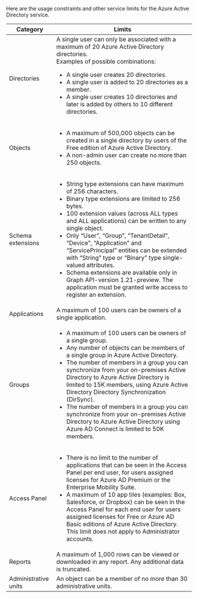 Here are the usage constraints and other service limits for the Azure Active Directory service.


|       Category       |                                                                                                                                                                                                                                                                                           Limits                                                                                                                                                                                                                                                                                            |
|----------------------|---------------------------------------------------------------------------------------------------------------------------------------------------------------------------------------------------------------------------------------------------------------------------------------------------------------------------------------------------------------------------------------------------------------------------------------------------------------------------------------------------------------------------------------------------------------------------------------------|
|     Directories      |                                                                                                             A single user can only be associated with a maximum of 20 Azure Active Directory directories.<br />Examples of possible combinations: <ul> <li>A single user creates 20 directories.</li><li>A single user is added to 20 directories as a member.</li><li>A single user creates 10 directories and later is added by others to 10 different directories.</li></ul>                                                                                                             |
|       Objects        |                                                                                                                                                                                          <ul><li>A maximum of 500,000 objects can be created in a single directory by users of the Free edition of Azure Active Directory.</li><li>A non-admin user can create no more than 250 objects.</li></ul>                                                                                                                                                                                          |
|  Schema extensions   | <ul><li>String type extensions can have maximum of 256 characters. </li><li>Binary type extensions are limited to 256 bytes.</li><li>100 extension values (across ALL types and ALL applications) can be written to any single object.</li><li>Only “User”, “Group”, “TenantDetail”, “Device”, “Application” and “ServicePrincipal” entities can be extended with “String” type or “Binary” type single-valued attributes.</li><li>Schema extensions are available only in Graph API-version 1.21-preview. The application must be granted write access to register an extension.</li></ul> |
|     Applications     |                                                                                                                                                                                                                                                                A maximum of 100 users can be owners of a single application.                                                                                                                                                                                                                                                                |
|        Groups        |       <ul><li>A maximum of 100 users can be owners of a single group.</li><li>Any number of objects can be members of a single group in Azure Active Directory.</li><li>The number of members in a group you can synchronize from your on-premises Active Directory to Azure Active Directory is limited to 15K members, using Azure Active Directory Directory Synchronization (DirSync).</li><li>The number of members in a group you can synchronize from your on-premises Active Directory to Azure Active Directory using Azure AD Connect is limited to 50K members.</li></ul>        |
|     Access Panel     |                                                     <ul><li>There is no limit to the number of applications that can be seen in the Access Panel per end user, for users assigned licenses for Azure AD Premium or the Enterprise Mobility Suite.</li><li>A maximum of 10 app tiles (examples: Box, Salesforce, or Dropbox) can be seen in the Access Panel for each end user for users assigned licenses for Free or Azure AD Basic editions of Azure Active Directory. This limit does not apply to Administrator accounts.</li></ul>                                                     |
|       Reports        |                                                                                                                                                                                                                                            A maximum of 1,000 rows can be viewed or downloaded in any report. Any additional data is truncated.                                                                                                                                                                                                                                             |
| Administrative units |                                                                                                                                                                                                                                                             An object can be a member of no more than 30 administrative units.                                                                                                                                                                                                                                                              |

